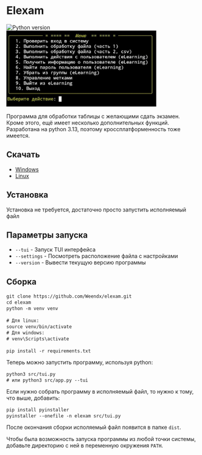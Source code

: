 # Elexam
![Python version](https://img.shields.io/badge/python-3.12|3.13-blue)  
<img src="https://github.com/Weendx/elexam/blob/main/attachments/preview.jpg?raw=true" height="200" alt="elexam screenshot">

Программа для обработки таблицы с желающими сдать экзамен. Кроме этого, ещё имеет несколько дополнительных функций. Разработана на python 3.13, поэтому кроссплатформенность тоже имеется.

## Скачать

- [Windows](https://github.com/Weendx/elexam/releases/latest/download/elexam.exe)
- [Linux](https://github.com/Weendx/elexam/releases/latest/download/elexam)

## Установка

Установка не требуется, достаточно просто запустить исполняемый файл

## Параметры запуска

- `--tui` - Запуск TUI интерфейса
- `--settings` - Посмотреть расположение файла с настройками
- `--version` - Вывести текущую версию программы

## Сборка

```
git clone https://github.com/Weendx/elexam.git
cd elexam
python -m venv venv

# Для linux:
source venv/bin/activate
# Для windows:
# venv\Scripts\activate

pip install -r requirements.txt
```

Теперь можно запустить программу, используя python:
```
python3 src/tui.py
# или python3 src/app.py --tui
```

Если нужно собрать программу в исполняемый файл, то нужно к тому, что выше, добавить:
```
pip install pyinstaller
pyinstaller --onefile -n elexam src/tui.py
```
После окончания сборки исполяемый файл появится в папке `dist`.

Чтобы была возможность запуска программы из любой точки системы, добавьте директорию с ней в переменную окружения `PATH`.
